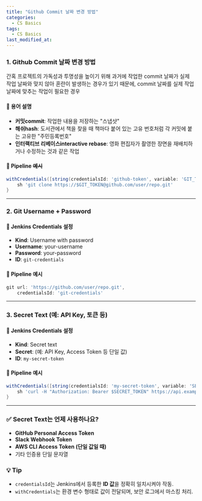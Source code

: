 ```yaml
---
title: "Github Commit 날짜 변경 방법"
categories:
  - CS Basics
tags:
  - CS Basics
last_modified_at: 
---
```



### 1. Github Commit 날짜 변경 방법

간혹 프로젝트의 가독성과 투명성을 높이기 위해 과거에 작업한 commit 날짜가 실제 작업 날짜와 맞지 않아 혼란이 발생하는 경우가 있기 때문에, commit 날짜를 실제 작업 날짜에 맞추는 작업이 필요한 경우

#### 📌 용어 설명
- **커밋commit**: 작업한 내용을 저장하는 "스냅샷" 
- **해쉬hash**: 도서관에서 책을 찾을 때 책마다 붙어 있는 고유 번호처럼 각 커밋에 붙는 고유한 "주민등록번호"
- **인터랙티브 리베이스interactive rebase**: 영화 편집자가 촬영한 장면을 재배치하거나 수정하는 것과 같은 작업

#### 📌 Pipeline ~~예시~~
```groovy
withCredentials([string(credentialsId: 'github-token', variable: 'GIT_TOKEN')]) {
    sh 'git clone https://$GIT_TOKEN@github.com/user/repo.git'
}
```

---

### 2. Git Username + Password

#### 📌 Jenkins Credentials 설정
- **Kind**: Username with password  
- **Username**: your-username  
- **Password**: your-password  
- **ID**: `git-credentials`

#### 📌 Pipeline 예시
```groovy
git url: 'https://github.com/user/repo.git',
    credentialsId: 'git-credentials'
```
---

### 3. Secret Text (예: API Key, 토큰 등)

#### 📌 Jenkins Credentials 설정
- **Kind**: Secret text  
- **Secret**: (예: API Key, Access Token 등 단일 값)  
- **ID**: `my-secret-token`

#### 📌 Pipeline 예시
```groovy
withCredentials([string(credentialsId: 'my-secret-token', variable: 'SECRET_TOKEN')]) {
    sh 'curl -H "Authorization: Bearer $SECRET_TOKEN" https://api.example.com/data'
}
```

---

### ✅ Secret Text는 언제 사용하나요?
- **GitHub Personal Access Token**
- **Slack Webhook Token**
- **AWS CLI Access Token (단일 값일 때)**
- 기타 인증용 단일 문자열



### 💡 Tip
- `credentialsId`는 Jenkins에서 등록한 **ID 값**을 정확히 일치시켜야 작동.
- `withCredentials`는 환경 변수 형태로 값이 전달되며, 보안 로그에서 마스킹 처리.
